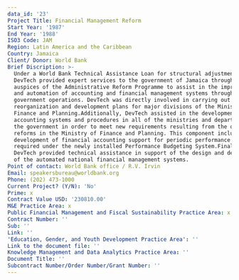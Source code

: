 ```yaml
---
data_id: '23'
Project Title: Financial Management Reform
Start Year: '1987'
End Year: '1988'
ISO3 Code: JAM
Region: Latin America and the Caribbean
Country: Jamaica
Client/ Donor: World Bank
Brief Discription: >-
  Under a World Bank Technical Assistance Loan for structural adjustment,
  DevTech provided expert services to the government of Jamaica through the
  auspices of the Administrative Reform Programme to assist in the improvement
  and automation of accounting and financial management systems throughout
  government operations. DevTech was directly involved in carrying out
  reorganization and development plans for major divisions of the Ministry of
  Finance and Planning.Additionally, DevTech assisted in the development of
  accounting systems and procedures in all of the ministries and departments of
  the government in order to meet new requirements resulting from the ongoing
  reforms in the Ministry of Finance and Planning. This component included the
  development of financial accounting support for periodic performance reviews
  required under the newly installed Performance Budgeting System.Finally,
  DevTech provided technical assistance in support of the design and development
  of the automated national financial management systems.
Point of contact: World Bank office / R.V. Irvin
Email: speakersbureau@worldbank.org
Phone: (202) 473-1000
Current Project? (Y/N): 'No'
Prime: x
Contract Value USD: '230810.00'
M&E Practice Area: x
Public Financial Management and Fiscal Sustainability Practice Area: x
Contract Number: ''
Sub: ''
Link: ''
'Education, Gender, and Youth Development Practice Area': ''
Link to the document file: ''
Knowledge Management and Data Analytics Practice Area: ''
Document Title: ''
Subcontract Number/Order Number/Grant Number: ''
---
```

